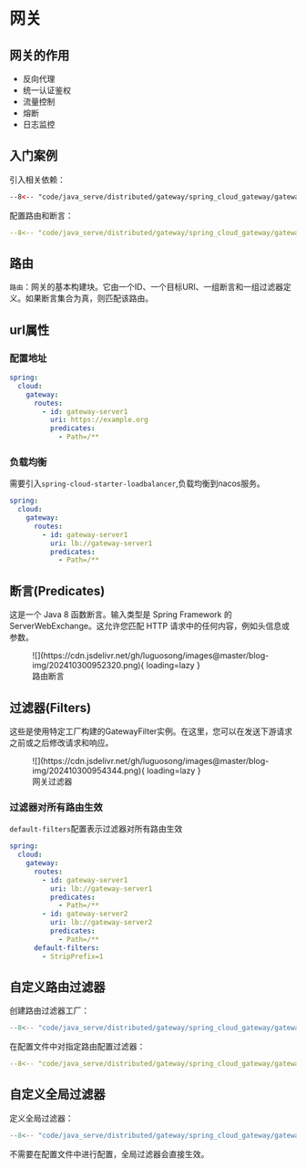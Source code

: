 # 网关

## 网关的作用

- 反向代理
- 统一认证鉴权
- 流量控制
- 熔断
- 日志监控

## 入门案例

引入相关依赖：

``` xml title="pom.xml"
--8<-- "code/java_serve/distributed/gateway/spring_cloud_gateway/gateway-hello/pom.xml"
```

配置路由和断言：

``` yaml title="application.yml"
--8<-- "code/java_serve/distributed/gateway/spring_cloud_gateway/gateway-hello/src/main/resources/application.yml"
```

## 路由

`路由`：网关的基本构建块。它由一个ID、一个目标URI、一组断言和一组过滤器定义。如果断言集合为真，则匹配该路由。

## url属性

### 配置地址

```yaml
spring:
  cloud:
    gateway:
      routes:
        - id: gateway-server1
          uri: https://example.org
          predicates:
            - Path=/**
```

### 负载均衡

需要引入`spring-cloud-starter-loadbalancer`,负载均衡到nacos服务。

```yaml
spring:
  cloud:
    gateway:
      routes:
        - id: gateway-server1
          uri: lb://gateway-server1
          predicates:
            - Path=/**
```

## 断言(Predicates)

这是一个 Java 8 函数断言。输入类型是 Spring Framework 的 ServerWebExchange。这允许您匹配 HTTP 请求中的任何内容，例如头信息或参数。

<figure markdown="span">
  ![](https://cdn.jsdelivr.net/gh/luguosong/images@master/blog-img/202410300952320.png){ loading=lazy }
  <figcaption>路由断言</figcaption>
</figure>

## 过滤器(Filters)

这些是使用特定工厂构建的GatewayFilter实例。在这里，您可以在发送下游请求之前或之后修改请求和响应。

<figure markdown="span">
  ![](https://cdn.jsdelivr.net/gh/luguosong/images@master/blog-img/202410300954344.png){ loading=lazy }
  <figcaption>网关过滤器</figcaption>
</figure>

### 过滤器对所有路由生效

`default-filters`配置表示过滤器对所有路由生效

```yaml
spring:
  cloud:
    gateway:
      routes:
        - id: gateway-server1
          uri: lb://gateway-server1
          predicates:
            - Path=/**
        - id: gateway-server2
          uri: lb://gateway-server2
          predicates:
            - Path=/**
      default-filters:
        - StripPrefix=1
```

## 自定义路由过滤器

创建路由过滤器工厂：

``` java title="PrintAnyGatewayFilterFactory.java"
--8<-- "code/java_serve/distributed/gateway/spring_cloud_gateway/gateway-custom-gateway-filter/src/main/java/com/upda/gatewaycustomgatewayfilter/filter/PrintAnyGatewayFilterFactory.java"
```

在配置文件中对指定路由配置过滤器：

``` yaml title="application.yml"
--8<-- "code/java_serve/distributed/gateway/spring_cloud_gateway/gateway-custom-gateway-filter/src/main/resources/application.yml"
```

## 自定义全局过滤器

定义全局过滤器：

``` java title="MyGlobalFilter.java"
--8<-- "code/java_serve/distributed/gateway/spring_cloud_gateway/gateway-custom-global-filter/src/main/java/com/upda/gatewaycustomglobalfilter/filter/MyGlobalFilter.java"
```

不需要在配置文件中进行配置，全局过滤器会直接生效。


